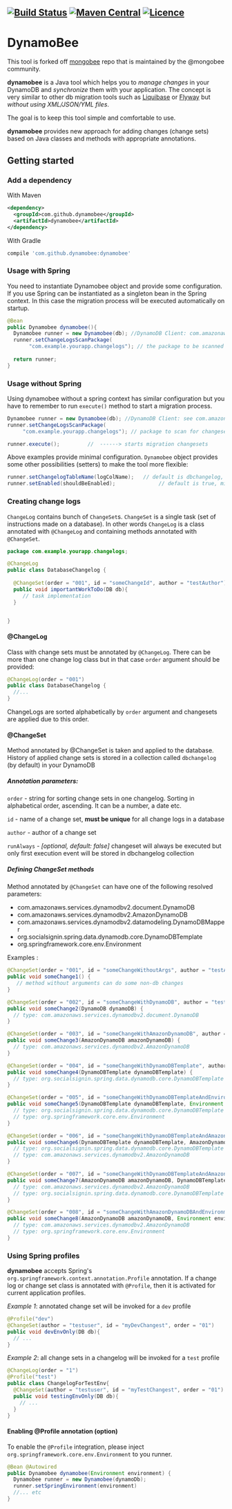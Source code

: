 [![Build Status](https://travis-ci.org/dynamobee/dynamobee.svg?branch=master)](https://travis-ci.org/dynamobee/dynamobee)  [![Maven Central](https://maven-badges.herokuapp.com/maven-central/com.github.dynamobee/dynamobee/badge.svg)](https://maven-badges.herokuapp.com/maven-central/com.github.dynamobee/dynamobee) [![Licence](https://img.shields.io/hexpm/l/plug.svg)](https://github.com/dynamobee/dynamobee/blob/master/LICENSE)
---
# DynamoBee
This tool is forked off [mongobee](https://github.com/mongobee/mongobee) repo that is maintained by the @mongobee community.

**dynamobee** is a Java tool which helps you to *manage changes* in your DynamoDB and *synchronize* them with your application.
The concept is very similar to other db migration tools such as [Liquibase](http://www.liquibase.org) or [Flyway](http://flywaydb.org) but *without using XML/JSON/YML files*.

The goal is to keep this tool simple and comfortable to use.


**dynamobee** provides new approach for adding changes (change sets) based on Java classes and methods with appropriate annotations.

## Getting started

### Add a dependency

With Maven
```xml
<dependency>
  <groupId>com.github.dynamobee</groupId>
  <artifactId>dynamobee</artifactId>
</dependency>
```
With Gradle
```groovy
compile 'com.github.dynamobee:dynamobee'
```

### Usage with Spring

You need to instantiate Dynamobee object and provide some configuration.
If you use Spring can be instantiated as a singleton bean in the Spring context. 
In this case the migration process will be executed automatically on startup.

```java
@Bean
public Dynamobee dynamobee(){
  Dynamobee runner = new Dynamobee(db); //DynamoDB Client: com.amazonaws.services.dynamodbv2.AmazonDynamoDB
  runner.setChangeLogsScanPackage(
       "com.example.yourapp.changelogs"); // the package to be scanned for changesets
  
  return runner;
}
```


### Usage without Spring
Using dynamobee without a spring context has similar configuration but you have to remember to run `execute()` method to start a migration process.

```java
Dynamobee runner = new Dynamobee(db); //DynamoDB Client: see com.amazonaws.services.dynamodbv2.AmazonDynamoDB
runner.setChangeLogsScanPackage(
     "com.example.yourapp.changelogs"); // package to scan for changesets

runner.execute();         //  ------> starts migration changesets
```

Above examples provide minimal configuration. `Dynamobee` object provides some other possibilities (setters) to make the tool more flexible:

```java
runner.setChangelogTableName(logColName);   // default is dbchangelog, collection with applied change sets
runner.setEnabled(shouldBeEnabled);              // default is true, migration won't start if set to false
```


### Creating change logs

`ChangeLog` contains bunch of `ChangeSet`s. `ChangeSet` is a single task (set of instructions made on a database). In other words `ChangeLog` is a class annotated with `@ChangeLog` and containing methods annotated with `@ChangeSet`.

```java 
package com.example.yourapp.changelogs;

@ChangeLog
public class DatabaseChangelog {
  
  @ChangeSet(order = "001", id = "someChangeId", author = "testAuthor")
  public void importantWorkToDo(DB db){
     // task implementation
  }


}
```
#### @ChangeLog

Class with change sets must be annotated by `@ChangeLog`. There can be more than one change log class but in that case `order` argument should be provided:

```java
@ChangeLog(order = "001")
public class DatabaseChangelog {
  //...
}
```
ChangeLogs are sorted alphabetically by `order` argument and changesets are applied due to this order.

#### @ChangeSet

Method annotated by @ChangeSet is taken and applied to the database. History of applied change sets is stored in a collection called `dbchangelog` (by default) in your DynamoDB

##### Annotation parameters:

`order` - string for sorting change sets in one changelog. Sorting in alphabetical order, ascending. It can be a number, a date etc.

`id` - name of a change set, **must be unique** for all change logs in a database

`author` - author of a change set

`runAlways` - _[optional, default: false]_ changeset will always be executed but only first execution event will be stored in dbchangelog collection

##### Defining ChangeSet methods
Method annotated by `@ChangeSet` can have one of the following resolved parameters:

- com.amazonaws.services.dynamodbv2.document.DynamoDB
- com.amazonaws.services.dynamodbv2.AmazonDynamoDB
- com.amazonaws.services.dynamodbv2.datamodeling.DynamoDBMapper  
- org.socialsignin.spring.data.dynamodb.core.DynamoDBTemplate
- org.springframework.core.env.Environment

Examples :

```java
@ChangeSet(order = "001", id = "someChangeWithoutArgs", author = "testAuthor")
public void someChange1() {
   // method without arguments can do some non-db changes
}

@ChangeSet(order = "002", id = "someChangeWithDynamoDB", author = "testAuthor")
public void someChange2(DynamoDB dynamoDB) {
  // type: com.amazonaws.services.dynamodbv2.document.DynamoDB
}

@ChangeSet(order = "003", id = "someChangeWithAmazonDynamoDB", author = "testAuthor")
public void someChange3(AmazonDynamoDB amazonDynamoDB) {
  // type: com.amazonaws.services.dynamodbv2.AmazonDynamoDB
}

@ChangeSet(order = "004", id = "someChangeWithDynamoDBTemplate", author = "testAuthor")
public void someChange4(DynamoDBTemplate dynamoDBTemplate) {
  // type: org.socialsignin.spring.data.dynamodb.core.DynamoDBTemplate
}

@ChangeSet(order = "005", id = "someChangeWithDynamoDBTemplateAndEnvironment", author = "testAuthor")
public void someChange5(DynamoDBTemplate dynamoDBTemplate, Environment environment) {
  // type: org.socialsignin.spring.data.dynamodb.core.DynamoDBTemplate
  // type: org.springframework.core.env.Environment
}

@ChangeSet(order = "006", id = "someChangeWithDynamoDBTemplateAndAmazonDynamoDB", author = "testAuthor")
public void someChange6(DynamoDBTemplate dynamoDBTemplate, AmazonDynamoDB amazonDynamoDB) {
  // type: org.socialsignin.spring.data.dynamodb.core.DynamoDBTemplate
  // type: com.amazonaws.services.dynamodbv2.AmazonDynamoDB
}

@ChangeSet(order = "007", id = "someChangeWithDynamoDBTemplateAndAmazonDynamoDB", author = "testAuthor")
public void someChange7(AmazonDynamoDB amazonDynamoDB, DynamoDBTemplate dynamoDBTemplate) {
  // type: com.amazonaws.services.dynamodbv2.AmazonDynamoDB
  // type: org.socialsignin.spring.data.dynamodb.core.DynamoDBTemplate
}

@ChangeSet(order = "008", id = "someChangeWithAmazonDynamoDBAndEnvironment", author = "testAuthor")
public void someChange8(AmazonDynamoDB amazonDynamoDB, Environment environment) {
  // type: com.amazonaws.services.dynamodbv2.AmazonDynamoDB
  // type: org.springframework.core.env.Environment
}

```

### Using Spring profiles
     
**dynamobee** accepts Spring's `org.springframework.context.annotation.Profile` annotation. If a change log or change set class is annotated  with `@Profile`, 
then it is activated for current application profiles.

_Example 1_: annotated change set will be invoked for a `dev` profile
```java
@Profile("dev")
@ChangeSet(author = "testuser", id = "myDevChangest", order = "01")
public void devEnvOnly(DB db){
  // ...
}
```
_Example 2_: all change sets in a changelog will be invoked for a `test` profile
```java
@ChangeLog(order = "1")
@Profile("test")
public class ChangelogForTestEnv{
  @ChangeSet(author = "testuser", id = "myTestChangest", order = "01")
  public void testingEnvOnly(DB db){
    // ...
  } 
}
```

#### Enabling @Profile annotation (option)
      
To enable the `@Profile` integration, please inject `org.springframework.core.env.Environment` to you runner.

```java      
@Bean @Autowired
public Dynamobee dynamobee(Environment environment) {
  Dynamobee runner = new Dynamobee(dynamoDb);
  runner.setSpringEnvironment(environment)
  //... etc
}
```

